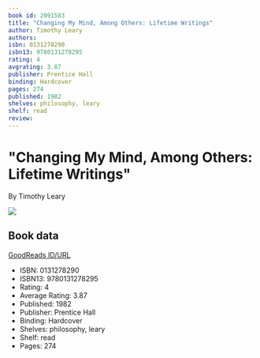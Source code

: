 ```yaml
---
book id: 2091583
title: "Changing My Mind, Among Others: Lifetime Writings"
author: Timothy Leary
authors: 
isbn: 0131278290
isbn13: 9780131278295
rating: 4
avgrating: 3.87
publisher: Prentice Hall
binding: Hardcover
pages: 274
published: 1982
shelves: philosophy, leary
shelf: read
review: 
---
```


# "Changing My Mind, Among Others: Lifetime Writings"

By Timothy Leary

![](https://i.gr-assets.com/images/S/compressed.photo.goodreads.com/books/1245028136l/2091583.jpg)

## Book data

[GoodReads ID/URL](https://www.goodreads.com/book/show/2091583)

- ISBN: 0131278290
- ISBN13: 9780131278295
- Rating: 4
- Average Rating: 3.87
- Published: 1982
- Publisher: Prentice Hall
- Binding: Hardcover
- Shelves: philosophy, leary
- Shelf: read
- Pages: 274

